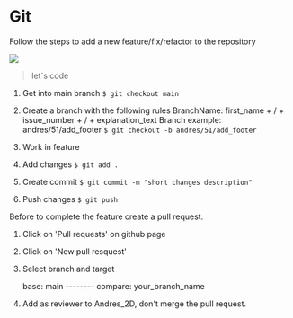 # Git
Follow the steps to add a new feature/fix/refactor to the repository

![](https://www.kindpng.com/picc/m/128-1280187_github-logo-png-github-transparent-png.png)
> let´s code

1. Get into main branch
    `$ git checkout main`

2. Create a branch with the following rules
    BranchName: first_name + / + issue_number + / + explanation_text
    Branch example: andres/51/add_footer
    `$ git checkout -b andres/51/add_footer`

3. Work in feature

4. Add changes
   `$ git add .`

5. Create commit 
    `$ git commit -m "short changes description"`

6. Push changes
    `$ git push`

Before to complete the feature create a pull request.

1. Click on 'Pull requests' on github page
2. Click on 'New pull resquest'
3. Select branch and target

    base: main   --------   compare: your_branch_name

4. Add as reviewer to Andres_2D, don't merge the pull request.
